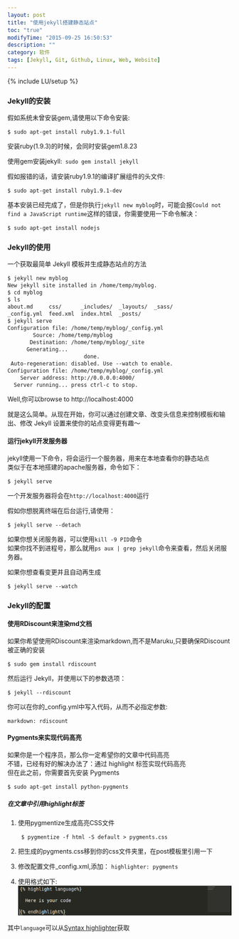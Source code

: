 ```yaml
---
layout: post
title: "使用jekyll搭建静态站点"
toc: "true"
modifyTime: "2015-09-25 16:50:53"
description: ""
category: 软件
tags: [Jekyll, Git, Github, Linux, Web, Website]
---
```

{% include LU/setup %}

### Jekyll的安装  

假如系统未曾安装gem,请使用以下命令安装: 

	$ sudo apt-get install ruby1.9.1-full

安装ruby(1.9.3)的时候，会同时安装gem1.8.23  
  
使用gem安装jekyll:` sudo gem install jekyll`  

假如报错的话，请安装ruby1.9.1的编译扩展组件的头文件:  

	$ sudo apt-get install ruby1.9.1-dev    

基本安装已经完成了，但是你执行`jekyll new myblog`时，可能会报`Could not find a JavaScript runtime`这样的错误，你需要使用一下命令解决：  

	$ sudo apt-get install nodejs  

### Jekyll的使用  

一个获取最简单 Jekyll 模板并生成静态站点的方法  

	$ jekyll new myblog
	New jekyll site installed in /home/temp/myblog.  
	$ cd myblog
	$ ls
	about.md     css/      _includes/  _layouts/  _sass/
	_config.yml  feed.xml  index.html  _posts/
	$ jekyll serve
	Configuration file: /home/temp/myblog/_config.yml
		    Source: /home/temp/myblog
	       Destination: /home/temp/myblog/_site
	      Generating... 
                    	    done.
	 Auto-regeneration: disabled. Use --watch to enable.
	Configuration file: /home/temp/myblog/_config.yml
	    Server address: http://0.0.0.0:4000/
	  Server running... press ctrl-c to stop.

Well,你可以browse to http://localhost:4000  

就是这么简单。从现在开始，你可以通过创建文章、改变头信息来控制模板和输出、修改 Jekyll 设置来使你的站点变得更有趣～  

#### 运行jekyll开发服务器  

jekyll使用一下命令，将会运行一个服务器，用来在本地查看你的静态站点  
类似于在本地搭建的apache服务器，命令如下：  

	$ jekyll serve  

一个开发服务器将会在`http://localhost:4000`运行  

假如你想脱离终端在后台运行,请使用：  

	$ jekyll serve --detach

如果你想关闭服务器，可以使用`kill -9 PID`命令  
如果你找不到进程号，那么就用`ps aux | grep jekyll`命令来查看，然后关闭服务器。  

如果你想查看变更并且自动再生成  

	$ jekyll serve --watch 

### Jekyll的配置

#### 使用RDiscount来渲染md文档  

如果你希望使用RDiscount来渲染markdown,而不是Maruku,只要确保RDiscount被正确的安装  

	$ sudo gem install rdiscount  

然后运行 Jekyll，并使用以下的参数选项：  

	$ jekyll --rdiscount  

你可以在你的_config.yml中写入代码，从而不必指定参数:  

	markdown: rdiscount  

#### Pygments来实现代码高亮  

如果你是一个程序员，那么你一定希望你的文章中代码高亮  
不错，已经有好的解决办法了：通过 highlight 标签实现代码高亮  
但在此之前，你需要首先安装 Pygments  

	$ sudo apt-get install python-pygments  

##### 在文章中引用highlight标签  

1. 使用pygmentize生成高亮CSS文件  

		$ pygmentize -f html -S default > pygments.css  

2. 把生成的pygments.css移到你的css文件夹里，在post模板里引用一下  

3. 修改配置文件_config.xml,添加： `highlighter: pygments`  

4. 使用格式如下:    
![helighter_demo](/assets/imgs/heligher_demo.png)

其中`language`可以从[Syntax highlighter][pygments-syntax-heghlighter]获取   

[pygments-syntax-heghlighter]:http://pygments.org/docs/lexers/ "pygments语法高亮"

